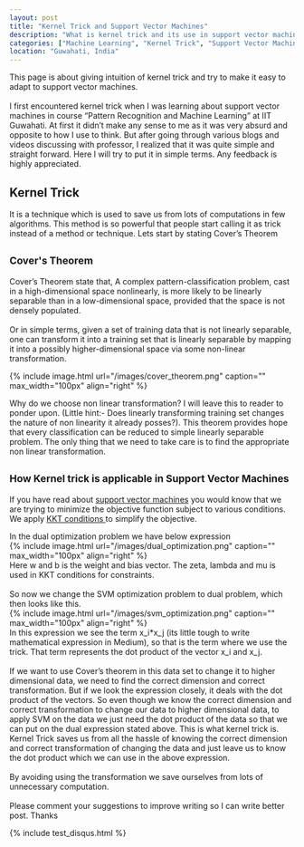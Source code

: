 ```yaml
---
layout: post
title: "Kernel Trick and Support Vector Machines"
description: "What is kernel trick and its use in support vector machines"
categories: ["Machine Learning", "Kernel Trick", "Support Vector Machines"]
location: "Guwahati, India"
---
```


This page is about giving intuition of kernel trick and try to make it easy to adapt to support vector machines.
<br>
<br>
I first encountered kernel trick when I was learning about support vector machines in course “Pattern Recognition and Machine Learning” at IIT Guwahati. At first it didn’t make any sense to me as it was very absurd and opposite to how I use to think. But after going through various blogs and videos discussing with professor, I realized that it was quite simple and straight forward. Here I will try to put it in simple terms. Any feedback is highly appreciated.

## Kernel Trick

It is a technique which is used to save us from lots of computations in few algorithms. This method is so powerful that people start calling it as trick instead of a method or technique. Lets start by stating Cover’s Theorem

## <sub> Cover's Theorem </sub>
Cover’s Theorem state that, A complex pattern-classification problem, cast in a high-dimensional space nonlinearly, is more likely to be linearly separable than in a low-dimensional space, provided that the space is not densely populated.
<br>
<br>
Or in simple terms, given a set of training data that is not linearly separable, one can transform it into a training set that is linearly separable by mapping it into a possibly higher-dimensional space via some non-linear transformation.

{% include image.html url="/images/cover_theorem.png" caption="" max_width="100px" align="right" %}

Why do we choose non linear transformation? I will leave this to reader to ponder upon. (Little hint:- Does linearly transforming training set changes the nature of non linearity it already posses?). This theorem provides hope that every classification can be reduced to simple linearly separable problem. The only thing that we need to take care is to find the appropriate non linear transformation.

## <sub>How Kernel trick is applicable in Support Vector Machines</sub>

If you have read about <a href="https://en.wikipedia.org/wiki/Support-vector_machine" target="_blank">support vector machines</a> you would know that we are trying to minimize the objective function subject to various conditions. We apply <a href="https://en.wikipedia.org/wiki/Karush%E2%80%93Kuhn%E2%80%93Tucker_conditions" target="_blank"> KKT conditions </a> to simplify the objective.

In the dual optimization problem we have below expression
<br>
{% include image.html url="/images/dual_optimization.png" caption="" max_width="100px" align="right" %}
<br>
Here w and b is the weight and bias vector. The zeta, lambda and mu is used in KKT conditions for constraints.
<br><br>
So now we change the SVM optimization problem to dual problem, which then looks like this.
<br>
{% include image.html url="/images/svm_optimization.png" caption="" max_width="100px" align="right" %}
<br>
In this expression we see the term x_i*x_j (its little tough to write mathematical expression in Medium), so that is the term where we use the trick. That term represents the dot product of the vector x_i and x_j.
<br>
<br>
If we want to use Cover’s theorem in this data set to change it to higher dimensional data, we need to find the correct dimension and correct transformation.
But if we look the expression closely, it deals with the dot product of the vectors. So even though we know the correct dimension and correct transformation to change our data to higher dimensional data, to apply SVM on the data we just need the dot product of the data so that we can put on the dual expression stated above. This is what kernel trick is. Kernel Trick saves us from all the hassle of knowing the correct dimension and correct transformation of changing the data and just leave us to know the dot product which we can use in the above expression.
<br>
<br>
By avoiding using the transformation we save ourselves from lots of unnecessary computation.
<br>
<br>
Please comment your suggestions to improve writing so I can write better post. Thanks

{% include test_disqus.html %}
